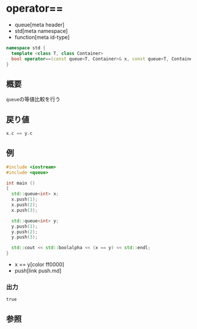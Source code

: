 # operator==
* queue[meta header]
* std[meta namespace]
* function[meta id-type]

```cpp
namespace std {
  template <class T, class Container>
  bool operator==(const queue<T, Container>& x, const queue<T, Container>& y);
}
```

## 概要
`queue`の等値比較を行う


## 戻り値
```cpp
x.c == y.c
```


## 例
```cpp example
#include <iostream>
#include <queue>

int main ()
{
  std::queue<int> x;
  x.push(1);
  x.push(2);
  x.push(3);

  std::queue<int> y;
  y.push(1);
  y.push(2);
  y.push(3);

  std::cout << std::boolalpha << (x == y) << std::endl;
}
```
* x == y[color ff0000]
* push[link push.md]

### 出力
```
true
```

## 参照


